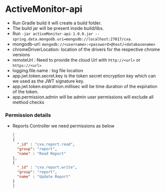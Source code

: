 # ActiveMonitor-api

- Run Gradle build it will create a build folder.
- The build jar will be present inside build/libs.
- Run `-jar activeMonitor-api-1.0.0.jar --spring.data.mongodb.uri=mongodb://localhost:27017/cxa`.
- mongodb-url: `mongodb://<username>:<password>@host/<databasename>`
- chromeDriverLocation: location of the drivers for the respective chrome versions
- remoteUrl : Need to provide the cloud Url with `http://<url>` or `https://<url>`
- logging.file.name : log file location
- app.jwt.token.secret.key is the token secret encryption key which can we used as the JWT signature key.
- app.jwt.token.expiratrion.millisec will be time duration of the expiration of the token. 
- app.permission.admin will be admin user permissions will exclude all method checks


### Permission details

- Reports Controller we need permissions as below

    ````json
    [
    {
      "_id" : "cxa.report.read",
      "group": "report",
      "name" : "Read Report"
    }, 
    {
      "_id" : "cxa.report.write",
      "group": "report",
      "name" : "Update Report"
    }
    ]
    ````